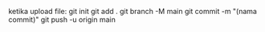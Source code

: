 ketika upload file:
git init
git add .
git branch -M main
git commit -m "(nama commit)"
git push -u origin main
